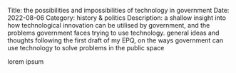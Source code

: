 Title: the possibilities and impossibilities of technology in government
Date: 2022-08-06
Category: history & politics
Description: a shallow insight into how technological innovation can be utilised by government, and the problems government faces trying to use technology. general ideas and thoughts following the first draft of my EPQ, on the ways government can use technology to solve problems in the public space

lorem ipsum

